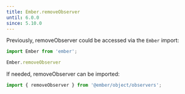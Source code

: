 ```yaml
---
title: Ember.removeObserver
until: 6.0.0
since: 5.10.0
---
```



Previously, removeObserver could be accessed via the `Ember` import:
```js
import Ember from 'ember';

Ember.removeObserver
```

If needed, removeObserver can be imported:
```js
import { removeObserver } from '@ember/object/observers';
```
